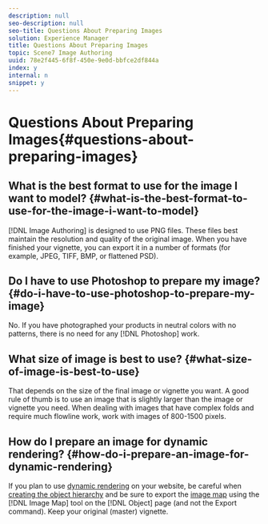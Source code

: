 ```yaml
---
description: null
seo-description: null
seo-title: Questions About Preparing Images
solution: Experience Manager
title: Questions About Preparing Images
topic: Scene7 Image Authoring
uuid: 78e2f445-6f8f-450e-9e0d-bbfce2df844a
index: y
internal: n
snippet: y
---
```


# Questions About Preparing Images{#questions-about-preparing-images}

## What is the best format to use for the image I want to model? {#what-is-the-best-format-to-use-for-the-image-i-want-to-model}

[!DNL Image Authoring] is designed to use PNG files. These files best maintain the resolution and quality of the original image. When you have finished your vignette, you can export it in a number of formats (for example, JPEG, TIFF, BMP, or flattened PSD).

## Do I have to use Photoshop to prepare my image? {#do-i-have-to-use-photoshop-to-prepare-my-image}

No. If you have photographed your products in neutral colors with no patterns, there is no need for any [!DNL Photoshop] work.

## What size of image is best to use? {#what-size-of-image-is-best-to-use}

That depends on the size of the final image or vignette you want. A good rule of thumb is to use an image that is slightly larger than the image or vignette you need. When dealing with images that have complex folds and require much flowline work, work with images of 800-1500 pixels.

## How do I prepare an image for dynamic rendering? {#how-do-i-prepare-an-image-for-dynamic-rendering}

If you plan to use [dynamic rendering](../c-vat-gs/c-vat-prep-img-dyn-rend/c-vat-abt-dyn-rend.md#concept-b527e266125d4197a84075fecedc5079) on your website, be careful when [creating the object hierarchy](../c-vat-gs/c-vat-prep-img-dyn-rend/c-vat-hier-dyn-rend.md#concept-c8f4349b5e83494f8f2662a88d1440e3) and be sure to export the [image map](../c-vat-gs/c-vat-prep-img-dyn-rend/c-vat-img-map-dyn-rend.md#concept-06240648af684c4c94abf467ffeed423) using the [!DNL Image Map] tool on the [!DNL Object] page (and not the Export command). Keep your original (master) vignette. 
